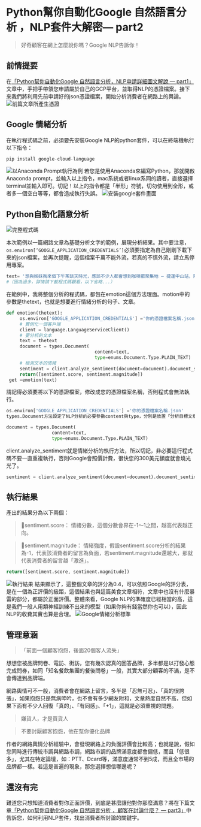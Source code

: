 # Python幫你自動化Google 自然語言分析 ，NLP套件大解密— part2

> 好奇顧客在網上怎麼說你嗎？Google NLP告訴你！

## 前情提要
在[「Python幫你自動化Google 自然語言分析，NLP申請詳細圖文解說 — part1」]()文章中，手把手帶領您申請屬於自己的GCP平台，並取得NLP的憑證檔案。接下來我們將利用先前申請好的json憑證檔案，開始分析消費者在網路上的輿論。
![前篇文章所產生憑證](https://i.imgur.com/j5x5cKT.png)

## Google 情緒分析
在執行程式碼之前，必須要先安裝Google NLP的python套件，可以在終端機執行以下指令：
```python
pip install google-cloud-language
```
![以Anaconda Prompt執行為例](https://i.imgur.com/upHyhou.png)
若您是使用Anaconda來編寫Python，那就開啟Anaconda prompt，並輸入以上指令，mac系統或者linux系同的讀者，直接選擇terminal並輸入即可。切記！以上的指令都是「半形」符號，切勿使用到全形，或者多一個空白等等，都會造成執行失誤。
![安裝google套件畫面](https://i.imgur.com/nqPjOo0.png)

## Python自動化語意分析
![完整程式碼](https://i.imgur.com/V46eWGe.png)

本次範例以一篇網路文章為基礎分析文字的範例，展現分析結果。其中要注意，`os.environ[‘GOOGLE_APPLICATION_CREDENTIALS’]`必須要指定為自己剛剛下載下來的json檔案，並再次提醒，這個檔案千萬不能外流，若真的不慎外流，請立馬停用專案。
```python
text= '想與姊妹掏來個下午茶談天時光，應該不少人都會想到咖啡廳聚集地 — 捷運中山站，除了幾間著名大家耳熟能詳的咖啡'
#（因為過多，詳情請下載程式碼觀看，以下省略...）
```
在範例中，我將整個分析的程式碼，都包在emotion這個方法理面。motion中的參數是thetext，也就是想要進行情緒分析的句子、文章。
```python
def emotion(thetext):
     os.environ['GOOGLE_APPLICATION_CREDENTIALS'] ='你的憑證檔案名稱.json'
     # 實例化一個客戶端
     client = language.LanguageServiceClient()
     # 要分析的文本
     text = thetext
     document = types.Document(
                                 content=text,
                                 type=enums.Document.Type.PLAIN_TEXT)
     # 檢測文本的情緒
     sentiment = client.analyze_sentiment(document=document).document_sentiment
     return([sentiment.score, sentiment.magnitude])
 get =emotion(text)
```

請記得必須要將以下的憑證檔案，修改成您的憑證檔案名稱，否則程式會無法執行。
```python
os.environ['GOOGLE_APPLICATION_CREDENTIALS'] ='你的憑證檔案名稱.json'
types.Document方法設定了NLP分析的必要參數content與type，分別是放置「分析目標文章」與「文章型態」，在這裡型態一般都設定為enums.Document.Type.PLAIN_TEXT，也就是普通的文字型態。

document = types.Document(
                 content=text,
                 type=enums.Document.Type.PLAIN_TEXT)
```

client.analyze_sentiment就是情緒分析的執行方法，所以切記，非必要這行程式碼不要一直重複執行，否則Google會照價計費，很快您的300美元額度就會燒光光了。
```python
sentiment = client.analyze_sentiment(document=document).document_sentiment
```

## 執行結果
產出的結果分為以下兩個：

> 📌sentiment.score：
> 情緒分數，這個分數會界在-1～1之間，越高代表越正向。

> 📌sentiment.magnitude：
> 情緒強度，假設sentiment.score分析的結果為-1，代表該消費者的留言為負面，若sentiment.magnitude還越大，那就代表消費者的留言越「激進」。

```python
return([sentiment.score, sentiment.magnitude])
```
![執行結果](https://i.imgur.com/975q6GY.png)
結果顯示了，這整個文章的評分為0.4，可以依照Google的評分表，是在一個為正評價的級距，這個結果也與這篇美食文章相符，文章中也沒有什麼暴雷的部分，都屬於正面評價。整體來看，Google NLP的準確度已經相當的高，這是我們一般人用類神經訓練不出來的模型（如果你夠有錢當然你也可以），因此NLP的收費其實也算是合理。
![Google情緒分析標準](https://i.imgur.com/9kCLbbd.png)

## 管理意涵
> 「前面一個顧客抱怨，後面20個客人流失」

想想您被品牌問卷、電訪、街訪，您有幾次認真的回答品牌，多半都是以打發心態完成問券，如同「知名餐飲集團的餐後問卷」一般，其實大部分顧客的不滿，是不會傳達到品牌端。

網路輿情可不一般，消費者會在網路上留言，多半是「忍無可忍」、「真的很誇張」，如果抱怨只是無病呻吟，也不會有多少網友附和，文章熱度自然不高，但如果下面有不少人回復「真的」、「有同感」、「+1」，這就是必須重視的問題。

> 嫌貨人，才是買貨人

> 不要討厭顧客抱怨，他在幫你優化品牌

作者的網路輿情分析經驗中，會發現網路上的負面評價會比較高；也就是說，假如您同時進行傳統市調與網路市調，網路市調的品牌滿意度都會偏低，而且「低很多」，尤其在特定論壇，如：PTT、Dcard等，滿意度通常不到5成，而且全市場的品牌都一樣。若這是普遍的現象，那您選擇想信哪邊呢？

## 還沒有完
難道您只想知道消費者對你正面評價，到底是甚麼讓他對你那麼滿意？將在下篇文章[「Python幫你自動化Google 自然語言分析 ，顧客在討論什麼？ — part3」]()中告訴您，如何利用NLP套件，找出消費者所討論的關鍵字。